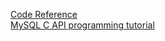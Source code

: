 [Code Reference](https://code-reference.com/c/mysql/mysql.h)                                                                                                                                                                                                                                                                                                                                                                                                                                                                                                                                      
[MySQL C API programming tutorial](http://zetcode.com/db/mysqlc/)                                                                                                                                                                                                                                                                                                                                                                                                                                                                                                                                      
                                                                                                                                                                                                                                                                                                                                                                                                                                                                                                                                      
